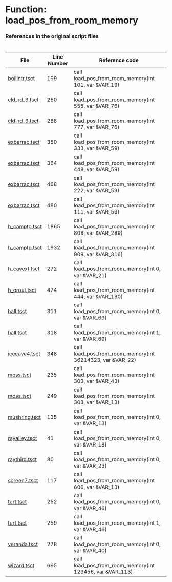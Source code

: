 # Function: load_pos_from_room_memory 
### References in the original script files

#

| File | Line Number | Reference code |
| --- | --- | --- |
| [boilintr.tsct](../../../out/boilintr.tsct#L199) | 199 | call load_pos_from_room_memory(int 101, var &VAR_19) |
| [cld_rd_3.tsct](../../../out/cld_rd_3.tsct#L260) | 260 | call load_pos_from_room_memory(int 555, var &VAR_76) |
| [cld_rd_3.tsct](../../../out/cld_rd_3.tsct#L288) | 288 | call load_pos_from_room_memory(int 777, var &VAR_76) |
| [exbarrac.tsct](../../../out/exbarrac.tsct#L350) | 350 | call load_pos_from_room_memory(int 333, var &VAR_59) |
| [exbarrac.tsct](../../../out/exbarrac.tsct#L364) | 364 | call load_pos_from_room_memory(int 448, var &VAR_59) |
| [exbarrac.tsct](../../../out/exbarrac.tsct#L468) | 468 | call load_pos_from_room_memory(int 222, var &VAR_59) |
| [exbarrac.tsct](../../../out/exbarrac.tsct#L480) | 480 | call load_pos_from_room_memory(int 111, var &VAR_59) |
| [h_camptp.tsct](../../../out/h_camptp.tsct#L1865) | 1865 | call load_pos_from_room_memory(int 808, var &VAR_289) |
| [h_camptp.tsct](../../../out/h_camptp.tsct#L1932) | 1932 | call load_pos_from_room_memory(int 909, var &VAR_316) |
| [h_cavext.tsct](../../../out/h_cavext.tsct#L272) | 272 | call load_pos_from_room_memory(int 0, var &VAR_21) |
| [h_orout.tsct](../../../out/h_orout.tsct#L474) | 474 | call load_pos_from_room_memory(int 444, var &VAR_130) |
| [hall.tsct](../../../out/hall.tsct#L311) | 311 | call load_pos_from_room_memory(int 0, var &VAR_69) |
| [hall.tsct](../../../out/hall.tsct#L318) | 318 | call load_pos_from_room_memory(int 1, var &VAR_69) |
| [icecave4.tsct](../../../out/icecave4.tsct#L348) | 348 | call load_pos_from_room_memory(int 36214323, var &VAR_22) |
| [moss.tsct](../../../out/moss.tsct#L235) | 235 | call load_pos_from_room_memory(int 303, var &VAR_43) |
| [moss.tsct](../../../out/moss.tsct#L249) | 249 | call load_pos_from_room_memory(int 303, var &VAR_13) |
| [mushring.tsct](../../../out/mushring.tsct#L135) | 135 | call load_pos_from_room_memory(int 0, var &VAR_13) |
| [rayalley.tsct](../../../out/rayalley.tsct#L41) | 41 | call load_pos_from_room_memory(int 0, var &VAR_18) |
| [raythird.tsct](../../../out/raythird.tsct#L80) | 80 | call load_pos_from_room_memory(int 0, var &VAR_23) |
| [screen7.tsct](../../../out/screen7.tsct#L117) | 117 | call load_pos_from_room_memory(int 606, var &VAR_13) |
| [turt.tsct](../../../out/turt.tsct#L252) | 252 | call load_pos_from_room_memory(int 0, var &VAR_46) |
| [turt.tsct](../../../out/turt.tsct#L259) | 259 | call load_pos_from_room_memory(int 1, var &VAR_46) |
| [veranda.tsct](../../../out/veranda.tsct#L278) | 278 | call load_pos_from_room_memory(int 0, var &VAR_40) |
| [wizard.tsct](../../../out/wizard.tsct#L695) | 695 | call load_pos_from_room_memory(int 123456, var &VAR_113) |
